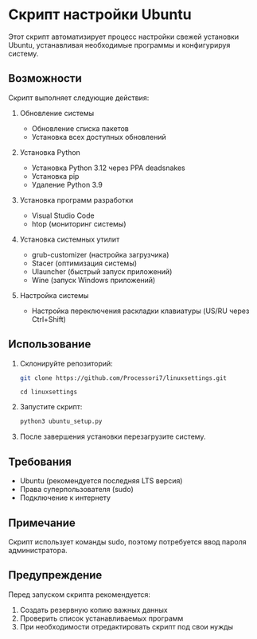 # Скрипт настройки Ubuntu

Этот скрипт автоматизирует процесс настройки свежей установки Ubuntu, устанавливая необходимые программы и конфигурируя систему.

## Возможности

Скрипт выполняет следующие действия:

1. Обновление системы
   - Обновление списка пакетов
   - Установка всех доступных обновлений

2. Установка Python
   - Установка Python 3.12 через PPA deadsnakes
   - Установка pip
   - Удаление Python 3.9

3. Установка программ разработки
   - Visual Studio Code
   - htop (мониторинг системы)

4. Установка системных утилит
   - grub-customizer (настройка загрузчика)
   - Stacer (оптимизация системы)
   - Ulauncher (быстрый запуск приложений)
   - Wine (запуск Windows приложений)

5. Настройка системы
   - Настройка переключения раскладки клавиатуры (US/RU через Ctrl+Shift)

## Использование

1. Склонируйте репозиторий:
   ```bash
   git clone https://github.com/Processori7/linuxsettings.git
   ```  
   ```
   cd linuxsettings
   ```

2. Запустите скрипт:
   ```bash
   python3 ubuntu_setup.py
   ```

3. После завершения установки перезагрузите систему.

## Требования

- Ubuntu (рекомендуется последняя LTS версия)
- Права суперпользователя (sudo)
- Подключение к интернету

## Примечание

Скрипт использует команды sudo, поэтому потребуется ввод пароля администратора.

## Предупреждение

Перед запуском скрипта рекомендуется:
1. Создать резервную копию важных данных
2. Проверить список устанавливаемых программ
3. При необходимости отредактировать скрипт под свои нужды